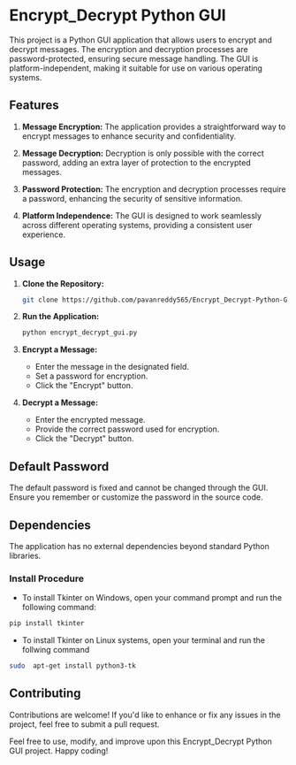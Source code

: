 # Encrypt_Decrypt Python GUI

This project is a Python GUI application that allows users to encrypt and decrypt messages. The encryption and decryption processes are password-protected, ensuring secure message handling. The GUI is platform-independent, making it suitable for use on various operating systems.

## Features

1. **Message Encryption:** The application provides a straightforward way to encrypt messages to enhance security and confidentiality.

2. **Message Decryption:** Decryption is only possible with the correct password, adding an extra layer of protection to the encrypted messages.

3. **Password Protection:** The encryption and decryption processes require a password, enhancing the security of sensitive information.

4. **Platform Independence:** The GUI is designed to work seamlessly across different operating systems, providing a consistent user experience.

## Usage

1. **Clone the Repository:**
    ```bash
    git clone https://github.com/pavanreddy565/Encrypt_Decrypt-Python-GUI.git
    ```

2. **Run the Application:**
    ```bash
    python encrypt_decrypt_gui.py
    ```

3. **Encrypt a Message:**
   - Enter the message in the designated field.
   - Set a password for encryption.
   - Click the "Encrypt" button.

4. **Decrypt a Message:**
   - Enter the encrypted message.
   - Provide the correct password used for encryption.
   - Click the "Decrypt" button.

## Default Password

The default password is fixed and cannot be changed through the GUI. Ensure you remember or customize the password in the source code.

## Dependencies

The application has no external dependencies beyond standard Python libraries.

### Install Procedure

* To install Tkinter on Windows, open your command prompt and run the following command:
``` bash
pip install tkinter
```
* To install Tkinter on Linux systems, open your terminal and run the follwing command
``` bash
sudo  apt-get install python3-tk
```



## Contributing

Contributions are welcome! If you'd like to enhance or fix any issues in the project, feel free to submit a pull request.


Feel free to use, modify, and improve upon this Encrypt_Decrypt Python GUI project. Happy coding!
